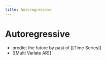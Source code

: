 ```yaml
---
title: Autoregressive
---
```


# Autoregressive
- predict the future by past of [[TIme Series]]
- [[Multi Variate AR]]
























































































